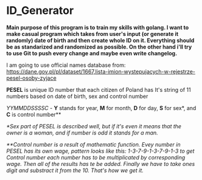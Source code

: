 # ID_Generator

**Main purpose of this program is to train my skills with golang. I want to make casual program which takes
from user's input (or generate it randomly) date of birth and then create whole ID on it.
Everything should be as standarized and randomized as possible. On the other hand
i'll try to use Git to push every change and maybe even write changelog.**

I am going to use official names database from: https://dane.gov.pl/pl/dataset/1667,lista-imion-wystepujacych-w-rejestrze-pesel-osoby-zyjace

**PESEL** is unique ID number that each citizen of Poland has
It's string of 11 numbers based on date of birth, sex and control number

_YYMMDDSSSSC_ - **Y** stands for year, **M** for month, **D** for day, **S** for sex*, and **C** is control number**

_*Sex part of PESEL is described well, but if it's even it means that the owner is a woman, and if number is odd it stands for a man._

_**Control number is a result of mathematic function. Evey number in PESEL has its own wage, pattern looks like this: 1-3-7-9-1-3-7-9-1-3
to get Control number each number has to be multiplicated by corresponding wage. Then all of the results has te be added.
Finally we have to take ones digit and substract it from the 10. That's how we get it._